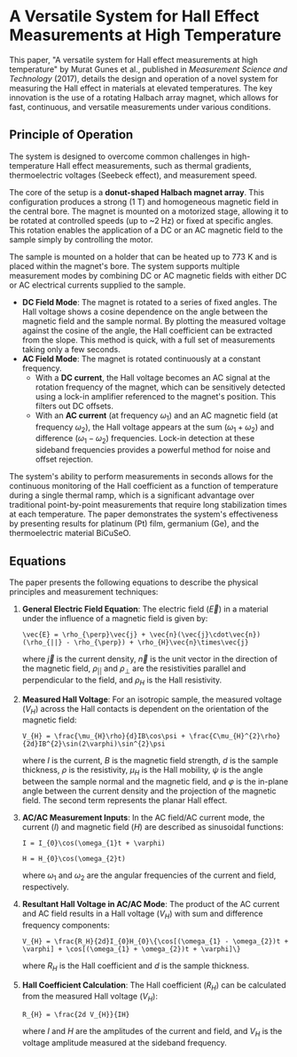 # A Versatile System for Hall Effect Measurements at High Temperature

This paper, "A versatile system for Hall effect measurements at high temperature" by Murat Gunes et al., published in *Measurement Science and Technology* (2017), details the design and operation of a novel system for measuring the Hall effect in materials at elevated temperatures. The key innovation is the use of a rotating Halbach array magnet, which allows for fast, continuous, and versatile measurements under various conditions.

## Principle of Operation

The system is designed to overcome common challenges in high-temperature Hall effect measurements, such as thermal gradients, thermoelectric voltages (Seebeck effect), and measurement speed.

The core of the setup is a **donut-shaped Halbach magnet array**. This configuration produces a strong (1 T) and homogeneous magnetic field in the central bore. The magnet is mounted on a motorized stage, allowing it to be rotated at controlled speeds (up to ~2 Hz) or fixed at specific angles. This rotation enables the application of a DC or an AC magnetic field to the sample simply by controlling the motor.

The sample is mounted on a holder that can be heated up to 773 K and is placed within the magnet's bore. The system supports multiple measurement modes by combining DC or AC magnetic fields with either DC or AC electrical currents supplied to the sample.

* **DC Field Mode**: The magnet is rotated to a series of fixed angles. The Hall voltage shows a cosine dependence on the angle between the magnetic field and the sample normal. By plotting the measured voltage against the cosine of the angle, the Hall coefficient can be extracted from the slope. This method is quick, with a full set of measurements taking only a few seconds.
* **AC Field Mode**: The magnet is rotated continuously at a constant frequency.
    * With a **DC current**, the Hall voltage becomes an AC signal at the rotation frequency of the magnet, which can be sensitively detected using a lock-in amplifier referenced to the magnet's position. This filters out DC offsets.
    * With an **AC current** (at frequency $\omega_1$) and an AC magnetic field (at frequency $\omega_2$), the Hall voltage appears at the sum ($\omega_1 + \omega_2$) and difference ($\omega_1 - \omega_2$) frequencies. Lock-in detection at these sideband frequencies provides a powerful method for noise and offset rejection.

The system's ability to perform measurements in seconds allows for the continuous monitoring of the Hall coefficient as a function of temperature during a single thermal ramp, which is a significant advantage over traditional point-by-point measurements that require long stabilization times at each temperature. The paper demonstrates the system's effectiveness by presenting results for platinum (Pt) film, germanium (Ge), and the thermoelectric material BiCuSeO.

## Equations

The paper presents the following equations to describe the physical principles and measurement techniques:

1.  **General Electric Field Equation**: The electric field ($\vec{E}$) in a material under the influence of a magnetic field is given by:
    ```
    \vec{E} = \rho_{\perp}\vec{j} + \vec{n}(\vec{j}\cdot\vec{n})(\rho_{||} - \rho_{\perp}) + \rho_{H}\vec{n}\times\vec{j}
    ```
    where $\vec{j}$ is the current density, $\vec{n}$ is the unit vector in the direction of the magnetic field, $\rho_{||}$ and $\rho_{\perp}$ are the resistivities parallel and perpendicular to the field, and $\rho_{H}$ is the Hall resistivity.

2.  **Measured Hall Voltage**: For an isotropic sample, the measured voltage ($V_H$) across the Hall contacts is dependent on the orientation of the magnetic field:
    ```
    V_{H} = \frac{\mu_{H}\rho}{d}IB\cos\psi + \frac{C\mu_{H}^{2}\rho}{2d}IB^{2}\sin(2\varphi)\sin^{2}\psi
    ```
    where $I$ is the current, $B$ is the magnetic field strength, $d$ is the sample thickness, $\rho$ is the resistivity, $\mu_H$ is the Hall mobility, $\psi$ is the angle between the sample normal and the magnetic field, and $\varphi$ is the in-plane angle between the current density and the projection of the magnetic field. The second term represents the planar Hall effect.

3.  **AC/AC Measurement Inputs**: In the AC field/AC current mode, the current ($I$) and magnetic field ($H$) are described as sinusoidal functions:
    ```
    I = I_{0}\cos(\omega_{1}t + \varphi)
    ```
    ```
    H = H_{0}\cos(\omega_{2}t)
    ```
    where $\omega_1$ and $\omega_2$ are the angular frequencies of the current and field, respectively.

4.  **Resultant Hall Voltage in AC/AC Mode**: The product of the AC current and AC field results in a Hall voltage ($V_H$) with sum and difference frequency components:
    ```
    V_{H} = \frac{R_H}{2d}I_{0}H_{0}\{\cos[(\omega_{1} - \omega_{2})t + \varphi] + \cos[(\omega_{1} + \omega_{2})t + \varphi]\}
    ```
    where $R_H$ is the Hall coefficient and $d$ is the sample thickness.

5.  **Hall Coefficient Calculation**: The Hall coefficient ($R_H$) can be calculated from the measured Hall voltage ($V_H$):
    ```
    R_{H} = \frac{2d V_{H}}{IH}
    ```
    where $I$ and $H$ are the amplitudes of the current and field, and $V_H$ is the voltage amplitude measured at the sideband frequency.